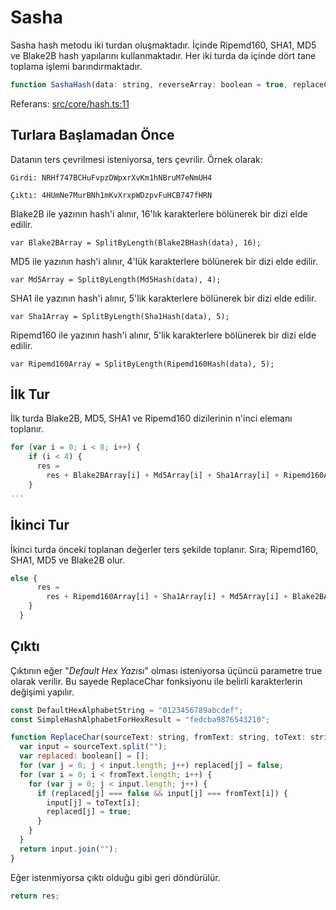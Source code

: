 # Sasha

Sasha hash metodu iki turdan oluşmaktadır. İçinde Ripemd160, SHA1, MD5 ve Blake2B hash yapılarını kullanmaktadır.
Her iki turda da içinde dört tane toplama işlemi barındırmaktadır.

```js
function SashaHash(data: string, reverseArray: boolean = true, replaceChar: boolean = true): string
```

Referans: [src/core/hash.ts:11](https://github.com/Notus-Network/NotusJS/blob/main/src/core/hash.ts)

## Turlara Başlamadan Önce

Datanın ters çevrilmesi isteniyorsa, ters çevrilir. Örnek olarak:

`Girdi: NRHf747BCHuFvpzDWpxrXvKm1hNBruM7eNmUH4`

`Çıktı: 4HUmNe7MurBNh1mKvXrxpWDzpvFuHCB747fHRN`

Blake2B ile yazının hash'i alınır, 16'lık karakterlere bölünerek bir dizi elde edilir.

`var Blake2BArray = SplitByLength(Blake2BHash(data), 16);`

MD5 ile yazının hash'i alınır, 4'lük karakterlere bölünerek bir dizi elde edilir.

`var Md5Array = SplitByLength(Md5Hash(data), 4);`

SHA1 ile yazının hash'i alınır, 5'lik karakterlere bölünerek bir dizi elde edilir.

`var Sha1Array = SplitByLength(Sha1Hash(data), 5);`

Ripemd160 ile yazının hash'i alınır, 5'lik karakterlere bölünerek bir dizi elde edilir.

`var Ripemd160Array = SplitByLength(Ripemd160Hash(data), 5);`

## İlk Tur

İlk turda Blake2B, MD5, SHA1 ve Ripemd160 dizilerinin n'inci elemanı toplanır.

```js
for (var i = 0; i < 8; i++) {
    if (i < 4) {
      res =
        res + Blake2BArray[i] + Md5Array[i] + Sha1Array[i] + Ripemd160Array[i];
    }
...
```

## İkinci Tur

İkinci turda önceki toplanan değerler ters şekilde toplanır. Sıra; Ripemd160, SHA1, MD5 ve Blake2B olur.

```js
else {
      res =
        res + Ripemd160Array[i] + Sha1Array[i] + Md5Array[i] + Blake2BArray[i];
    }
  }
```

## Çıktı

Çıktının eğer "_Default Hex Yazısı_" olması isteniyorsa üçüncü parametre true olarak verilir. Bu sayede ReplaceChar fonksiyonu ile belirli karakterlerin değişimi yapılır.

```js
const DefaultHexAlphabetString = "0123456789abcdef";
const SimpleHashAlphabetForHexResult = "fedcba9876543210";

function ReplaceChar(sourceText: string, fromText: string, toText: string) {
  var input = sourceText.split("");
  var replaced: boolean[] = [];
  for (var j = 0; j < input.length; j++) replaced[j] = false;
  for (var i = 0; i < fromText.length; i++) {
    for (var j = 0; j < input.length; j++) {
      if (replaced[j] === false && input[j] === fromText[i]) {
        input[j] = toText[i];
        replaced[j] = true;
      }
    }
  }
  return input.join("");
}
```

Eğer istenmiyorsa çıktı olduğu gibi geri döndürülür.

```js
return res;
```
